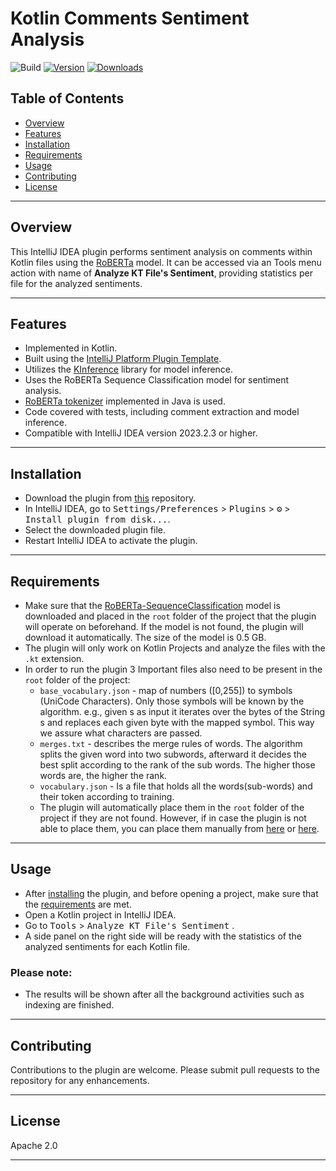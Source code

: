 # Kotlin Comments Sentiment Analysis #

![Build](https://github.com/soheilabadifard/Kotlin-comments-sentiment-analysis/workflows/Build/badge.svg)
[![Version](https://img.shields.io/jetbrains/plugin/v/PLUGIN_ID.svg)](https://plugins.jetbrains.com/plugin/PLUGIN_ID)
[![Downloads](https://img.shields.io/jetbrains/plugin/d/PLUGIN_ID.svg)](https://plugins.jetbrains.com/plugin/PLUGIN_ID)



## Table of Contents
- [Overview](#overview)
- [Features](#features)
- [Installation](#installation)
- [Requirements](#requirements)
- [Usage](#usage)
- [Contributing](#contributing)
- [License](#license)



---
## Overview
This IntelliJ IDEA plugin performs sentiment analysis on comments within Kotlin files using the [RoBERTa](https://github.com/onnx/models/tree/main/validated/text/machine_comprehension/roberta) model. It can be accessed via an Tools menu action with name of **Analyze KT File's Sentiment**, providing statistics per file for the analyzed sentiments.

---
## Features
- Implemented in Kotlin.
- Built using the [IntelliJ Platform Plugin Template][template].
- Utilizes the [KInference](https://github.com/JetBrains-Research/kinference) library for model inference.
- Uses the RoBERTa Sequence Classification model for sentiment analysis.
- [RoBERTa tokenizer](https://github.com/purecloudlabs/roberta-tokenizer/tree/main) implemented in Java is used.
- Code covered with tests, including comment extraction and model inference.
- Compatible with IntelliJ IDEA version 2023.2.3 or higher.

---
## Installation
- Download the plugin from [this](./build/distributions) repository.
- In IntelliJ IDEA, go to <kbd>Settings/Preferences</kbd> > <kbd>Plugins</kbd> > <kbd>⚙️</kbd> > <kbd>Install plugin from disk...</kbd>.
- Select the downloaded plugin file.
- Restart IntelliJ IDEA to activate the plugin.

---
## Requirements
- Make sure that the [RoBERTa-SequenceClassification](https://github.com/onnx/models/tree/main/validated/text/machine_comprehension/roberta) model is downloaded and placed in the `root` folder of the project that the plugin will operate on beforehand. If the model is not found, the plugin will download it automatically. The size of the model is 0.5 GB.
- The plugin will only work on Kotlin Projects and analyze the files with the `.kt` extension.
- In order to run the plugin 3 Important files also need to be present in the `root` folder of the project:
    - `base_vocabulary.json` - map of numbers ([0,255]) to symbols (UniCode Characters). Only those symbols will be known by the algorithm. e.g., given s as input it iterates over the bytes of the String s and replaces each given byte with the mapped symbol. This way we assure what characters are passed.
    - `merges.txt` - describes the merge rules of words. The algorithm splits the given word into two subwords, afterward it decides the best split according to the rank of the sub words. The higher those words are, the higher the rank.
    - `vocabulary.json` - Is a file that holds all the words(sub-words) and their token according to training.
    -  The plugin will automatically place them in the `root` folder of the project if they are not found. However, if in case the plugin is not able to place them, you can place them manually from [here](./src/main/resources/base_vocabulary.json) or [here](./src/test/testdata).


---

## Usage
- After [installing](#installation) the plugin, and before opening a project, make sure that the [requirements](#requirements) are met.
- Open a Kotlin project in IntelliJ IDEA.
- Go to <kbd>Tools</kbd> > <kbd>Analyze KT File's Sentiment</kbd> .
- A side panel on the right side will be ready with the statistics of the analyzed sentiments for each Kotlin file.

### Please note:
- The results will be shown after all the background activities such as indexing are finished.

---
## Contributing
Contributions to the plugin are welcome. Please submit pull requests to the repository for any enhancements.

---
## License
Apache 2.0

---

[template]: https://github.com/JetBrains/intellij-platform-plugin-template

